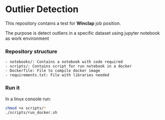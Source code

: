# Outlier Detection

This repository contains a test for **Winclap** job position.

The purpose is detect outliers in a specific dataset using jupyter notebook as work environment

### Repository structure
```
- notebooks/: Contains a notebook with code required  
- scripts/: Contains script for run notebook in a docker  
- Dockerfile: File to compile docker image  
- requirements.txt: File with libraries needed  
```
### Run it

In a linux console run:
``` bash
chmod +x scripts/*
./scripts/run_docker.sh
```

